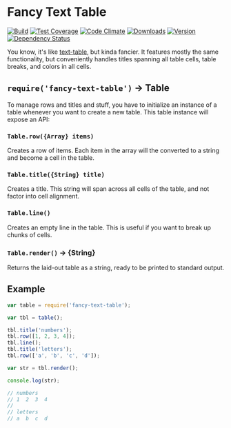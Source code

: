 # Fancy Text Table

[![Build][1]][2]
[![Test Coverage][3]][4]
[![Code Climate][5]][6]
[![Downloads][7]][8]
[![Version][9]][8]
[![Dependency Status][10]][11]

[1]: https://travis-ci.org/catdad/fancy-text-table.svg?branch=master
[2]: https://travis-ci.org/catdad/fancy-text-table

[3]: https://codeclimate.com/github/catdad/fancy-text-table/badges/coverage.svg
[4]: https://codeclimate.com/github/catdad/fancy-text-table/coverage

[5]: https://codeclimate.com/github/catdad/fancy-text-table/badges/gpa.svg
[6]: https://codeclimate.com/github/catdad/fancy-text-table

[7]: https://img.shields.io/npm/dm/fancy-text-table.svg
[8]: https://www.npmjs.com/package/fancy-text-table
[9]: https://img.shields.io/npm/v/fancy-text-table.svg

[10]: https://david-dm.org/catdad/fancy-text-table.svg
[11]: https://david-dm.org/catdad/fancy-text-table

You know, it's like [text-table](), but kinda fancier. It features mostly the same functionality, but conveniently handles titles spanning all table cells, table breaks, and colors in all cells.

## `require('fancy-text-table')` → Table

To manage rows and titles and stuff, you have to initialize an instance of a table whenever you want to create a new table. This table instance will expose an API:

### `Table.row({Array} items)`

Creates a row of items. Each item in the array will the converted to a string and become a cell in the table.

### `Table.title({String} title)`

Creates a title. This string will span across all cells of the table, and not factor into cell alignment.

### `Table.line()`

Creates an empty line in the table. This is useful if you want to break up chunks of cells.

### `Table.render()` → {String}

Returns the laid-out table as a string, ready to be printed to standard output.

## Example

```javascript
var table = require('fancy-text-table');

var tbl = table();

tbl.title('numbers');
tbl.row([1, 2, 3, 4]);
tbl.line();
tbl.title('letters');
tbl.row(['a', 'b', 'c', 'd']);

var str = tbl.render();

console.log(str);

// numbers
// 1  2  3  4
//
// letters
// a  b  c  d
```
